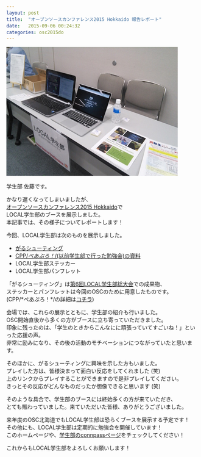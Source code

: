```yaml
---
layout: post
title:  "オープンソースカンファレンス2015 Hokkaido 報告レポート"
date:   2015-09-06 00:24:32
categories: osc2015do
---
```


![LOCAL学生部展示ブースの様子](/static/img/osc2015do/IMG_20150613_121645.jpg)

学生部 佐藤です。

かなり遅くなってしまいましたが、  
[オープンソースカンファレンス2015 Hokkaido](http://www.ospn.jp/osc2015-do/)で   
LOCAL学生部のブースを展示しました。  
本記事では、その様子についてレポートします！

今回、LOCAL学生部は次のものを展示しました。

- [がるシューティング](http://9leap.net/games/4261)
- [CPP/*ぺあぷろ！*/(以前学生部で行った勉強会)の資料](http://aruneko.github.io/cpp/)
- LOCAL学生部ステッカー
- LOCAL学生部パンフレット

「がるシューティング」は[第6回LOCAL学生部総大会]()での成果物、  
ステッカーとパンフレットは今回のOSCのために用意したものです。  
(CPP/\*ぺあぷろ！\*/の詳細は[コチラ](http://connpass.com/event/10090/))

会場では、これらの展示とともに、学生部の紹介も行いました。  
OSC開始直後から多くの方がブースに立ち寄っていただきました。  
印象に残ったのは、「学生のときからこんなにに頑張っていてすごいね！」といった応援の声。  
非常に励みになり、その後の活動のモチベーションにつながっていたと思います。

そのほかに、がるシューティングに興味を示した方もいました。  
プレイした方は、皆様決まって面白い反応をしてくれました (笑)  
上のリンクからプレイすることができますので是非プレイしてください。  
きっとその反応がどんなものだったか想像できると思います (笑)  

そのような具合で、学生部のブースには終始多くの方が来ていただき、  
とても賑わっていました。来ていただいた皆様、ありがとうございました。  

来年度のOSC北海道でもLOCAL学生部は恐らくブースを展示する予定です！  
その他にも、LOCAL学生部は定期的に勉強会を開催しています！  
このホームページや、[学生部のconnpassページ](http://connpass.com/user/local_students/)をチェックしてください！

これからもLOCAL学生部をよろしくお願いします！
